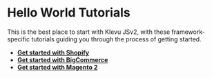 # Hello World Tutorials

This is the best place to start with Klevu JSv2, with these framework-specific
tutorials guiding you through the process of getting started.

- **[Get started with Shopify](/getting-started/1-ello-world/shopify)**
- **[Get started with BigCommerce](/getting-started/1-hello-world/bigcommerce)**
- **[Get started with Magento 2](/getting-started/1-hello-world/magento2)**
